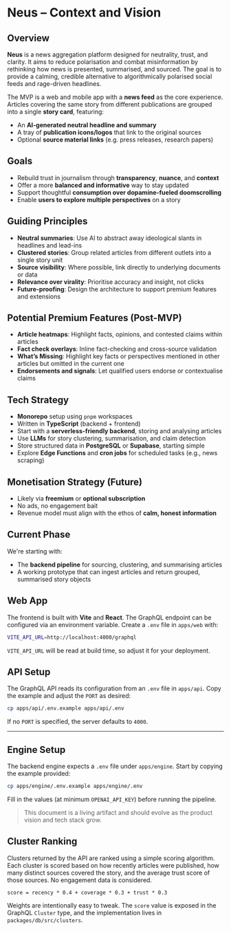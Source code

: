 # Neus – Context and Vision

## Overview

**Neus** is a news aggregation platform designed for neutrality, trust, and clarity. It aims to reduce polarisation and combat misinformation by rethinking how news is presented, summarised, and sourced. The goal is to provide a calming, credible alternative to algorithmically polarised social feeds and rage-driven headlines.

The MVP is a web and mobile app with a **news feed** as the core experience. Articles covering the same story from different publications are grouped into a single **story card**, featuring:

- An **AI-generated neutral headline and summary**
- A tray of **publication icons/logos** that link to the original sources
- Optional **source material links** (e.g. press releases, research papers)

## Goals

- Rebuild trust in journalism through **transparency**, **nuance**, and **context**
- Offer a more **balanced and informative** way to stay updated
- Support thoughtful **consumption over dopamine-fueled doomscrolling**
- Enable **users to explore multiple perspectives** on a story

## Guiding Principles

- **Neutral summaries**: Use AI to abstract away ideological slants in headlines and lead-ins
- **Clustered stories**: Group related articles from different outlets into a single story unit
- **Source visibility**: Where possible, link directly to underlying documents or data
- **Relevance over virality**: Prioritise accuracy and insight, not clicks
- **Future-proofing**: Design the architecture to support premium features and extensions

## Potential Premium Features (Post-MVP)

- **Article heatmaps**: Highlight facts, opinions, and contested claims within articles
- **Fact check overlays**: Inline fact-checking and cross-source validation
- **What’s Missing**: Highlight key facts or perspectives mentioned in other articles but omitted in the current one
- **Endorsements and signals**: Let qualified users endorse or contextualise claims

## Tech Strategy

- **Monorepo** setup using `pnpm` workspaces
- Written in **TypeScript** (backend + frontend)
- Start with a **serverless-friendly backend**, storing and analysing articles
- Use **LLMs** for story clustering, summarisation, and claim detection
- Store structured data in **PostgreSQL** or **Supabase**, starting simple
- Explore **Edge Functions** and **cron jobs** for scheduled tasks (e.g., news scraping)

## Monetisation Strategy (Future)

- Likely via **freemium** or **optional subscription**
- No ads, no engagement bait
- Revenue model must align with the ethos of **calm, honest information**

## Current Phase

We're starting with:

- The **backend pipeline** for sourcing, clustering, and summarising articles
- A working prototype that can ingest articles and return grouped, summarised story objects

## Web App

The frontend is built with **Vite** and **React**. The GraphQL endpoint can be
configured via an environment variable. Create a `.env` file in `apps/web` with:

```bash
VITE_API_URL=http://localhost:4000/graphql
```

`VITE_API_URL` will be read at build time, so adjust it for your deployment.

## API Setup

The GraphQL API reads its configuration from an `.env` file in `apps/api`.
Copy the example and adjust the `PORT` as desired:

```bash
cp apps/api/.env.example apps/api/.env
```

If no `PORT` is specified, the server defaults to `4000`.

---

## Engine Setup

The backend engine expects a `.env` file under `apps/engine`.
Start by copying the example provided:

```bash
cp apps/engine/.env.example apps/engine/.env
```

Fill in the values (at minimum `OPENAI_API_KEY`) before running the pipeline.


> This document is a living artifact and should evolve as the product vision and tech stack grow.

## Cluster Ranking

Clusters returned by the API are ranked using a simple scoring algorithm. Each cluster
is scored based on how recently articles were published, how many distinct sources
covered the story, and the average trust score of those sources. No engagement data
is considered.

```
score = recency * 0.4 + coverage * 0.3 + trust * 0.3
```

Weights are intentionally easy to tweak. The `score` value is exposed in the GraphQL
`Cluster` type, and the implementation lives in `packages/db/src/clusters`.
